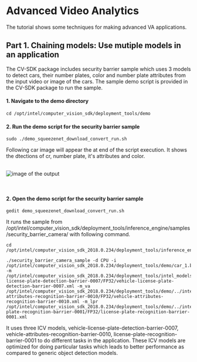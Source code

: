 # Advanced Video Analytics
The tutorial shows some techniques for making advanced VA applications.

## Part 1. Chaining models: Use mutiple models in an application

The CV-SDK package includes security barrier sample which uses 3 models to detect cars, their number plates, color and number plate attributes from the input video or image of the cars. The sample demo script is provided in the CV-SDK package to run the sample. 

#### 1. Navigate to the demo directory

	cd /opt/intel/computer_vision_sdk/deployment_tools/demo
  
#### 2. Run the demo script for the security barrier sample

	sudo ./demo_squeezenet_download_convert_run.sh

Following car image will appear the at end of the script execution. It shows the dtections of cr, number plate, it's attributes and color.  
<br>

![image of the output](https://github.com/intel-iot-devkit/smart-video-workshop/blob/master/images/sampleop.png "car")

<br>

#### 2. Open the demo script for the security barrier sample

    gedit demo_squeezenet_download_convert_run.sh

It runs the sample from /opt/intel/computer_vision_sdk/deployment_tools/inference_engine/samples/security_barrier_camera/ with following command.

    cd /opt/intel/computer_vision_sdk_2018.0.234/deployment_tools/inference_engine/samples/build/intel64/Release

    ./security_barrier_camera_sample -d CPU -i /opt/intel/computer_vision_sdk_2018.0.234/deployment_tools/demo/car_1.bmp -m /opt/intel/computer_vision_sdk_2018.0.234/deployment_tools/intel_models/vehicle-license-plate-detection-barrier-0007/FP32/vehicle-license-plate-detection-barrier-0007.xml -m_va /opt/intel/computer_vision_sdk_2018.0.234/deployment_tools/demo/../intel_models/vehicle-attributes-recognition-barrier-0010/FP32/vehicle-attributes-recognition-barrier-0010.xml -m_lpr /opt/intel/computer_vision_sdk_2018.0.234/deployment_tools/demo/../intel_models/license-plate-recognition-barrier-0001/FP32/license-plate-recognition-barrier-0001.xml

It uses three ICV models, vehicle-license-plate-detection-barrier-0007, vehicle-attributes-recognition-barrier-0010, license-plate-recognition-barrier-0001 to do different tasks in the application. These ICV models are optimized for doing particular tasks which leads to better performance as compared to generic object detection models. 
 

